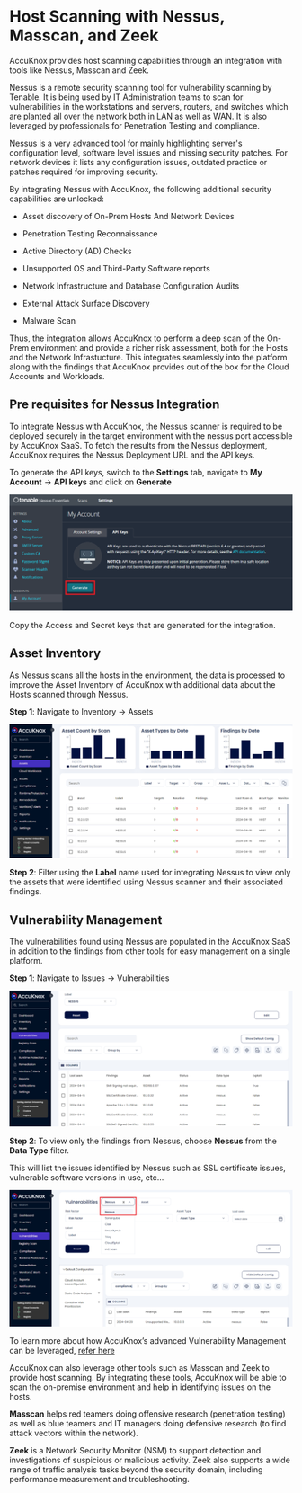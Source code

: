 # Host Scanning with Nessus, Masscan, and Zeek

AccuKnox provides host scanning capabilities through an integration with tools like Nessus, Masscan and Zeek.

Nessus is a remote security scanning tool for vulnerability scanning by Tenable. It is being used by IT Administration teams to scan for vulnerabilities in the workstations and servers, routers, and switches which are planted all over the network both in LAN as well as WAN. It is also leveraged by professionals for Penetration Testing and compliance.

Nessus is a very advanced tool for mainly highlighting server's configuration level, software level issues and missing security patches. For network devices it lists any configuration issues, outdated practice or patches required for improving security.

By integrating Nessus with AccuKnox, the following additional security capabilities are unlocked:

- Asset discovery of On-Prem Hosts And Network Devices

- Penetration Testing Reconnaissance

- Active Directory (AD) Checks

- Unsupported OS and Third-Party Software reports

- Network Infrastructure and Database Configuration Audits

- External Attack Surface Discovery

- Malware Scan

Thus, the integration allows AccuKnox to perform a deep scan of the On-Prem environment and provide a richer risk assessment, both for the Hosts and the Network Infrastucture. This integrates seamlessly into the platform along with the findings that AccuKnox provides out of the box for the Cloud Accounts and Workloads.

## Pre requisites for Nessus Integration

To integrate Nessus with AccuKnox, the Nessus scanner is required to be deployed securely in the target environment with the nessus port accessible by AccuKnox SaaS. To fetch the results from the Nessus deployment, AccuKnox requires the Nessus Deployment URL and the API keys.

To generate the API keys, switch to the **Settings** tab, navigate to **My Account** → **API keys** and click on **Generate**

![alt](images/host-sec/nessus-api.png)

Copy the Access and Secret keys that are generated for the integration.

## Asset Inventory

As Nessus scans all the hosts in the environment, the data is processed to improve the Asset Inventory of AccuKnox with additional data about the Hosts scanned through Nessus.

**Step 1**: Navigate to Inventory → Assets

![alt](images/host-sec/inventory.png)

**Step 2**: Filter using the **Label** name used for integrating Nessus to view only the assets that were identified using Nessus scanner and their associated findings.

## Vulnerability Management

The vulnerabilities found using Nessus are populated in the AccuKnox SaaS in addition to the findings from other tools for easy management on a single platform.

**Step 1**: Navigate to Issues → Vulnerabilities

![alt](images/host-sec/vuln-list.png)

**Step 2**: To view only the findings from Nessus, choose **Nessus** from the **Data Type** filter.

This will list the issues identified by Nessus such as SSL certificate issues, vulnerable software versions in use, etc…

![alt](images/host-sec/vuln-filter.png)

To learn more about how AccuKnox’s advanced Vulnerability Management can be leveraged, [refer here](./vulnerability.md)

AccuKnox can also leverage other tools such as Masscan and Zeek to provide host scanning. By integrating these tools, AccuKnox will be able to scan the on-premise environment and help in identifying issues on the hosts.

**Masscan** helps red teamers doing offensive research (penetration testing) as well as blue teamers and IT managers doing defensive research (to find attack vectors within the network).

**Zeek** is a Network Security Monitor (NSM) to support detection and investigations of suspicious or malicious activity. Zeek also supports a wide range of traffic analysis tasks beyond the security domain, including performance measurement and troubleshooting.
